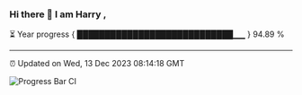 ### Hi there 👋 I am Harry , 

⏳ Year progress { ████████████████████████████▁▁ } 94.89 %

---

⏰ Updated on Wed, 13 Dec 2023 08:14:18 GMT

![Progress Bar CI](https://github.com/duykhang68/duykhang68/workflows/Progress%20Bar%20CI/badge.svg)
